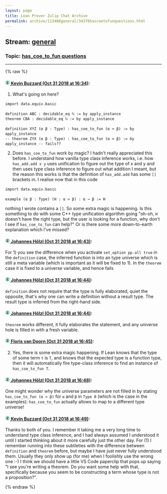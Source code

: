 ```yaml
---
layout: page
title: Lean Prover Zulip Chat Archive 
permalink: archive/113488general/34376hascoetofunquestions.html
---
```


## Stream: [general](index.html)
### Topic: [has_coe_to_fun questions](34376hascoetofunquestions.html)

---


{% raw %}
#### [![Click to go to Zulip](../../assets/img/zulip2.png) Kevin Buzzard (Oct 31 2018 at 16:34)](https://leanprover.zulipchat.com/#narrow/stream/113488-general/topic/has_coe_to_fun%20questions/near/136859792):
1) What's going on here?

```lean
import data.equiv.basic

definition ABC : decidable_eq ℕ := by apply_instance
theorem CBA : decidable_eq ℕ := by apply_instance

definition XYZ (α β : Type) : has_coe_to_fun (α ≃ β) := by apply_instance
-- theorem ZYX (α β : Type) : has_coe_to_fun (α ≃ β) := by apply_instance -- fails??
```

2) Does `has_coe_to_fun` work by magic? I hadn't really appreciated this before. I understand how vanilla type class inference works, i.e. how `has_add.add x y` uses unification to figure out the type of x and y and then uses type class inference to figure out what addition I meant, but the reason this works is that the definition of `has_add.add` has some `[]` brackets in. I realise now that in this code

```lean
import data.equiv.basic

example (α β : Type) (H : α ≃ β) : α → β := H
```

nothing I wrote contains a `[]`. So some extra magic is happening. Is this something to do with some C++ type unification algorithm going "oh-oh, `H` doesn't have the right type, but the user is looking for a function, why don't I see if `has_coe_to_fun` can help?" Or is there some more  down-to-earth explanation which I've missed?

#### [![Click to go to Zulip](../../assets/img/zulip2.png) Johannes Hölzl (Oct 31 2018 at 16:43)](https://leanprover.zulipchat.com/#narrow/stream/113488-general/topic/has_coe_to_fun%20questions/near/136860331):
For 1) you see the difference when you activate `set_option pp.all true` in the `definition` case, the inferred function is into an type universe which is still a meta variable (which is important as it will be fixed to 1). In the `theorem` case it is fixed to a universe variable, and hence fails

#### [![Click to go to Zulip](../../assets/img/zulip2.png) Johannes Hölzl (Oct 31 2018 at 16:44)](https://leanprover.zulipchat.com/#narrow/stream/113488-general/topic/has_coe_to_fun%20questions/near/136860427):
`definition` does not require that the type is fully elaborated, quiet the opposite, that's why one can write a definition without a result type. The result type is inferred from the right-hand side.

#### [![Click to go to Zulip](../../assets/img/zulip2.png) Johannes Hölzl (Oct 31 2018 at 16:44)](https://leanprover.zulipchat.com/#narrow/stream/113488-general/topic/has_coe_to_fun%20questions/near/136860469):
`theorem` works different, it fully elaborates the statement, and any universe hole is filled in with a fresh variable.

#### [![Click to go to Zulip](../../assets/img/zulip2.png) Floris van Doorn (Oct 31 2018 at 16:45)](https://leanprover.zulipchat.com/#narrow/stream/113488-general/topic/has_coe_to_fun%20questions/near/136860492):
2) Yes, there is some extra magic happening. If Lean knows that the type of some term `t` is `T`, and knows that the expected type is a function type, then it will automatically fire type-class inference to find an instance of `has_coe_to_fun T`.

#### [![Click to go to Zulip](../../assets/img/zulip2.png) Johannes Hölzl (Oct 31 2018 at 16:48)](https://leanprover.zulipchat.com/#narrow/stream/113488-general/topic/has_coe_to_fun%20questions/near/136860704):
One might wonder why the universe parameters are not filled in by stating `has_coe_to_fun (α ≃ β)` for `α` and `β` in `Type 0` (which is the case in the examples):
   `has_coe_to_fun` actually allows to map to a different type universe!

#### [![Click to go to Zulip](../../assets/img/zulip2.png) Kevin Buzzard (Oct 31 2018 at 16:49)](https://leanprover.zulipchat.com/#narrow/stream/113488-general/topic/has_coe_to_fun%20questions/near/136860778):
Thanks to both of you. I remember it taking me a very long time to understand type class inference, and I had always assumed I understood it until I started thinking about it more carefully just the other day. For (1) I remember running into these subtleties with the difference between `definition` and `theorem` before, but maybe I have just never fully understood them. Usually they only show up (for me) when I foolishly use the wrong one :-) I think we should have a little VS Code paperclip that pops up saying "I see you're writing a theorem. Do you want some help with that, specifically because you seem to be constructing a term whose type is not a proposition?".


{% endraw %}
